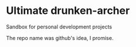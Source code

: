 Ultimate drunken-archer
==============

Sandbox for personal development projects

The repo name was github's idea, I promise.

